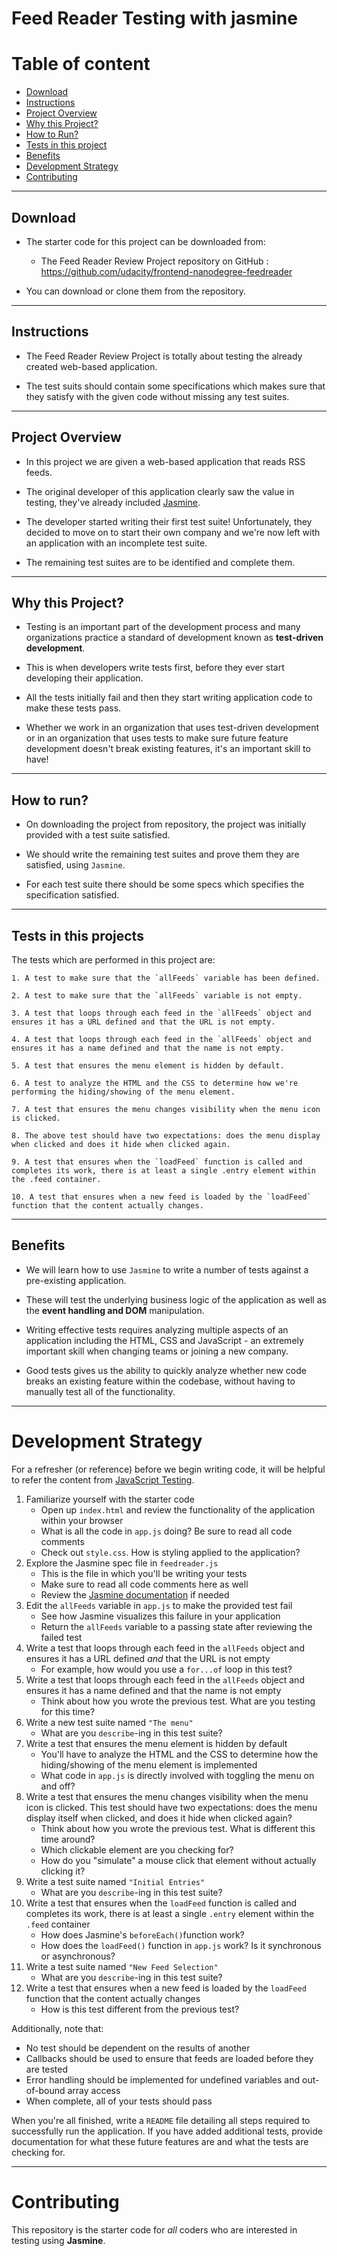 # Feed Reader Testing with jasmine

# Table of content

- [Download](#download)
- [Instructions](#instructions)
- [Project Overview](#project-overview)
- [Why this Project?](#why-this-project)
- [How to Run?](#how-to-run)
- [Tests in this project](#tests-in-this-projects)
- [Benefits](#benefits)
- [Development Strategy](#development-strategy)
- [Contributing](#contributing)

----------------

## Download

- The starter code for this project can be downloaded from:

    * The Feed Reader Review Project repository on GitHub : <https://github.com/udacity/frontend-nanodegree-feedreader>

- You can download or clone them from the repository.

----------------

## Instructions

- The Feed Reader Review Project is totally about testing the already created web-based application.

- The test suits should contain some specifications which makes sure that they satisfy with the given code without missing any test suites.

------------------

## Project Overview

- In this project we are given a web-based application that reads RSS feeds.

- The original developer of this application clearly saw the value in testing, they've already included [Jasmine](http://jasmine.github.io/).

- The developer started writing their first test suite! Unfortunately, they decided to move on to start their own company and we're now left with an application with an incomplete test suite.

- The remaining test suites are to be identified and complete them.

---------------

## Why this Project?

- Testing is an important part of the development process and many organizations practice a standard of development known as **test-driven development**.

- This is when developers write tests first, before they ever start developing their application.

- All the tests initially fail and then they start writing application code to make these tests pass.

- Whether we work in an organization that uses test-driven development or in an organization that uses tests to make sure future feature development doesn't break existing features, it's an important skill to have!

-------------------

## How to run?

- On downloading the project from repository, the project was initially provided with a test suite satisfied.

- We should write the remaining test suites and prove them they are satisfied, using `Jasmine`.

- For each test suite there should be some specs which specifies the specification satisfied.

----------------------

## Tests in this projects

The tests which are performed in this project are:

    1. A test to make sure that the `allFeeds` variable has been defined.

    2. A test to make sure that the `allFeeds` variable is not empty.

    3. A test that loops through each feed in the `allFeeds` object and ensures it has a URL defined and that the URL is not empty.

    4. A test that loops through each feed in the `allFeeds` object and ensures it has a name defined and that the name is not empty.

    5. A test that ensures the menu element is hidden by default.

    6. A test to analyze the HTML and the CSS to determine how we're performing the hiding/showing of the menu element.

    7. A test that ensures the menu changes visibility when the menu icon is clicked.

    8. The above test should have two expectations: does the menu display when clicked and does it hide when clicked again.

    9. A test that ensures when the `loadFeed` function is called and completes its work, there is at least a single .entry element within the .feed container.

    10. A test that ensures when a new feed is loaded by the `loadFeed` function that the content actually changes.

---------------------

## Benefits

- We will learn how to use `Jasmine` to write a number of tests against a pre-existing application.

- These will test the underlying business logic of the application as well as the **event handling and DOM** manipulation.

- Writing effective tests requires analyzing multiple aspects of an application including the HTML, CSS and JavaScript - an extremely important skill when changing teams or joining a new company.

- Good tests gives us the ability to quickly analyze whether new code breaks an existing feature within the codebase, without having to manually test all of the functionality.

----------------

# Development Strategy

For a refresher (or reference) before we begin writing code, it will be helpful to refer the content from [JavaScript Testing](https://www.udacity.com/course/javascript-testing--ud549).

1. Familiarize yourself with the starter code
    * Open up `index.html` and review the functionality of the application within your browser
    * What is all the code in `app.js` doing? Be sure to read all code comments
    * Check out `style.css`. How is styling applied to the application?
2. Explore the Jasmine spec file in `feedreader.js`
    * This is the file in which you'll be writing your tests
    * Make sure to read all code comments here as well
    * Review the [Jasmine documentation](http://jasmine.github.io) if needed
3. Edit the `allFeeds` variable in `app.js` to make the provided test fail
    * See how Jasmine visualizes this failure in your application
    * Return the `allFeeds` variable to a passing state after reviewing the failed test
4. Write a test that loops through each feed in the `allFeeds` object and ensures it has a URL defined _and_ that the URL is not empty
    * For example, how would you use a `for...of` loop in this test?
5. Write a test that loops through each feed in the `allFeeds` object and ensures it has a name defined and that the name is not empty
    * Think about how you wrote the previous test. What are you testing for this time?
6. Write a new test suite named `"The menu"`
    * What are you `describe`-ing in this test suite?
7. Write a test that ensures the menu element is hidden by default
    * You'll have to analyze the HTML and the CSS to determine how the hiding/showing of the menu element is implemented
    * What code in `app.js` is directly involved with toggling the menu on and off?
8. Write a test that ensures the menu changes visibility when the menu icon is clicked. This test should have two expectations: does the menu display itself when clicked, and does it hide when clicked again?
    * Think about how you wrote the previous test. What is different this time around?
    * Which clickable element are you checking for?
    * How do you "simulate" a mouse click that element without actually clicking it?
9. Write a test suite named `"Initial Entries"`
    * What are you `describe`-ing in this test suite?
10. Write a test that ensures when the `loadFeed` function is called and completes its work, there is at least a single `.entry` element within the `.feed` container
    * How does Jasmine's `beforeEach()`function work?
    * How does the `loadFeed()` function in `app.js` work? Is it synchronous or asynchronous?
11. Write a test suite named `"New Feed Selection"`
    * What are you `describe`-ing in this test suite?
12. Write a test that ensures when a new feed is loaded by the `loadFeed` function that the content actually changes
    * How is this test different from the previous test?

Additionally, note that:

 * No test should be dependent on the results of another
 * Callbacks should be used to ensure that feeds are loaded before they are tested
 * Error handling should be implemented for undefined variables and out-of-bound array access
 * When complete, all of your tests should pass

When you're all finished, write a `README` file detailing all steps required to successfully run the application. If you have added additional tests, provide documentation for what these future features are and what the tests are checking for.

-----------

# Contributing

This repository is the starter code for _all_ coders who are interested in testing using **Jasmine**.
